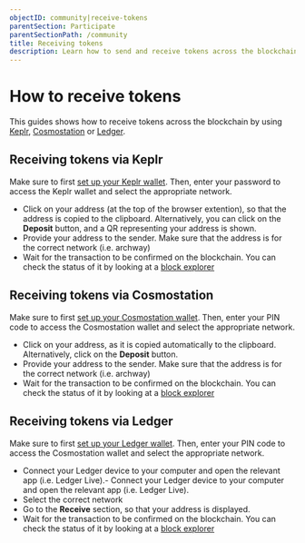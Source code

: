 ```yaml
---
objectID: community|receive-tokens
parentSection: Participate
parentSectionPath: /community
title: Receiving tokens
description: Learn how to send and receive tokens across the blockchain.
---
```


# How to receive tokens

This guides shows how to receive tokens across the blockchain by using [Keplr](/community/wallet-setup/keplr-setup), [Cosmostation](/community/wallet-setup/cosmostation-setup) or [Ledger](/community/wallet-setup/ledger-setup).


## Receiving tokens via Keplr


Make sure to first [set up your Keplr wallet](/community/wallet-setup/keplr-setup).
Then, enter your password to access the Keplr wallet and select the appropriate network.

- Click on your address (at the top of the browser extention), so that the address is copied to the clipboard. Alternatively, you can click on the **Deposit** button, and a QR representing your address is shown.
- Provide your address to the sender. Make sure that the address is for the correct network (i.e. archway)
- Wait for the transaction to be confirmed on the blockchain. You can check the status of it by looking at a [block explorer](/resources/blockexplorers)


## Receiving tokens via Cosmostation

Make sure to first [set up your Cosmostation wallet](/community/wallet-setup/cosmostation-setup).
Then, enter your PIN code to access the Cosmostation wallet and select the appropriate network.

- Click on your address, as it is copied automatically to the clipboard. Alternatively, click on the **Deposit** button.
- Provide your address to the sender. Make sure that the address is for the correct network (i.e. archway)
- Wait for the transaction to be confirmed on the blockchain. You can check the status of it by looking at a [block explorer](/resources/blockexplorers)

## Receiving tokens via Ledger 

Make sure to first [set up your Ledger wallet](/community/wallet-setup/ledger-setup).
Then, enter your PIN code to access the Cosmostation wallet and select the appropriate network.

- Connect your Ledger device to your computer and open the relevant app (i.e. Ledger Live).- Connect your Ledger device to your computer and open the relevant app (i.e. Ledger Live).
- Select the correct network
- Go to the **Receive** section, so that your address is displayed. 
- Wait for the transaction to be confirmed on the blockchain. You can check the status of it by looking at a [block explorer](/resources/blockexplorers)
